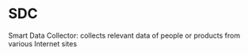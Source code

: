 # SDC
Smart Data Collector: collects relevant data of people or products from various Internet sites

